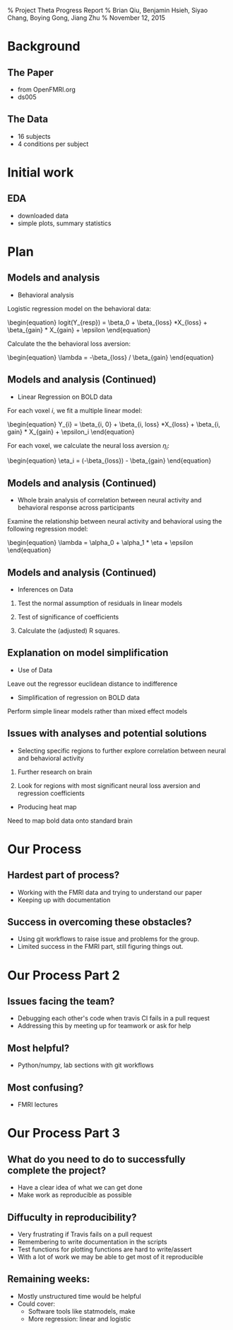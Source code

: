 % Project Theta Progress Report
% Brian Qiu, Benjamin Hsieh, Siyao Chang, Boying Gong, Jiang Zhu
% November 12, 2015

# Background

## The Paper

- from OpenFMRI.org
- ds005

## The Data

- 16 subjects
- 4 conditions per subject

# Initial work

## EDA

- downloaded data
- simple plots, summary statistics

# Plan

## Models and analysis

- Behavioral analysis

Logistic regression model on the behavioral data:

\begin{equation}
logit(Y_{resp}) = \beta_0 + \beta_{loss} *X_{loss} + \beta_{gain} * X_{gain}  + \epsilon
\end{equation}

Calculate the the behavioral loss aversion:

\begin{equation}
\lambda = -\beta_{loss} / \beta_{gain}
\end{equation}

## Models and analysis (Continued)

- Linear Regression on BOLD data

For each voxel $i$, we fit a multiple linear model:

\begin{equation}
Y_{i} = \beta_{i, 0} + \beta_{i, loss} *X_{loss} + \beta_{i, gain} * X_{gain}  + \epsilon_i
\end{equation}

For each voxel, we calculate the neural loss aversion $\eta_i$:

\begin{equation}
\eta_i = (-\beta_{loss}) - \beta_{gain}
\end{equation}

## Models and analysis (Continued)

- Whole brain analysis of correlation between neural activity and behavioral response across participants

Examine the relationship between neural activity and behavioral using the following regression model:

\begin{equation}
\lambda = \alpha_0 + \alpha_1 * \eta + \epsilon
\end{equation}

## Models and analysis (Continued)

- Inferences on Data

1. Test the normal assumption of residuals in linear models

2. Test of significance of coefficients

3. Calculate the (adjusted) R squares.

## Explanation on model simplification

- Use of Data

Leave out the regressor euclidean distance to indifference

- Simplification of regression on BOLD data

Perform simple linear models rather than mixed effect models

## Issues with analyses and potential solutions

- Selecting specific regions to further explore correlation between neural and behavioral activity

1. Further research on brain 

2. Look for regions with most significant neural loss aversion and regression coefficients

- Producing heat map

Need to map bold data onto standard brain

# Our Process

## Hardest part of process?
- Working with the FMRI data and trying to understand our paper
- Keeping up with documentation 

## Success in overcoming these obstacles?
- Using git workflows to raise issue and problems for the group.
- Limited success in the FMRI part, still figuring things out. 

# Our Process Part 2
## Issues facing the team?
- Debugging each other's code when travis CI fails in a pull request
- Addressing this by meeting up for teamwork or ask for help

## Most helpful?
- Python/numpy, lab sections with git workflows

## Most confusing?
- FMRI lectures

# Our Process Part 3

## What do you need to do to successfully complete the project?
- Have a clear idea of what we can get done
- Make work as reproducible as possible

## Diffuculty in reproducibility?
- Very frustrating if Travis fails on a pull request
- Remembering to write documentation in the scripts
- Test functions for plotting functions are hard to write/assert
- With a lot of work we may be able to get most of it reproducible

## Remaining weeks:
- Mostly unstructured time would be helpful
- Could cover:
  - Software tools like statmodels, make
  - More regression: linear and logistic
